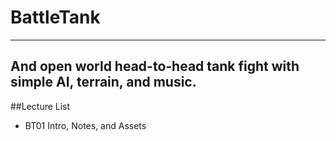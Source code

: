 # BattleTank
****
And open world head-to-head tank fight with simple AI, terrain, and music.
---
##Lecture List
* BT01 Intro, Notes, and Assets
